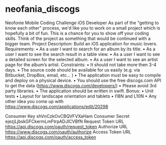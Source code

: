 # neofania_discogs
Neofonie Mobile Coding Challenge iOS Developer As part of the "getting to know each other" process, we'd like you to work on a small project which is hopefully a bit of fun. This is a chance for you to show off your coding skills. Think of the project as something that would be continued with a bigger team. Project Description: Build an iOS application for music lovers. Requirements: • As a user I want to search for an album by its title. • As a user I want to see the search result in a table view. • As a user I want to see a detailed screen for the selected album. • As a user I want to see an artist page for the album’s artist. Constraints: • It should not take more then 3-4 days. • The source code should be available for us easily (e.g. via Bitbucket, DropBox, email, etc... ) • The application must be easy to compile and deploy on a physical device. • You should use the free discogs.com API to get the data (https://www.discogs.com/developers/) • Please avoid 3rd party libraries. • The application should be written in swift. Bonus: • Unit tests • Layout for landscape orientation and tablets • I18N and L10N • Any other idea you come up with
https://www.discogs.com/applications/edit/20298

Consumer Key    shVnCzkOvCBQVFVXaHam
Consumer Secret    ejezjLjbskGFCkermLmFtrpADJlCVBfN
Request Token URL    https://api.discogs.com/oauth/request_token
Authorize URL    https://www.discogs.com/oauth/authorize
Access Token URL    https://api.discogs.com/oauth/access_token

